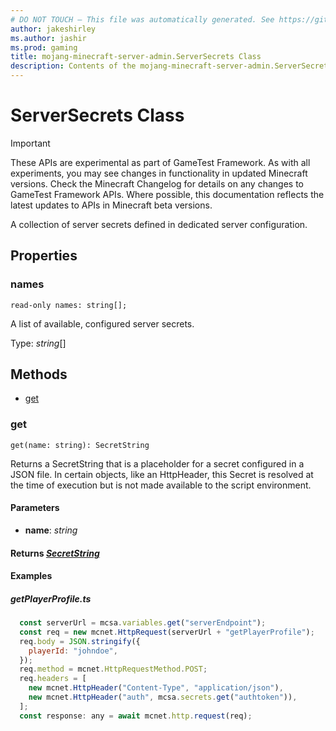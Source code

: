 ```yaml
---
# DO NOT TOUCH — This file was automatically generated. See https://github.com/Mojang/MinecraftScriptingApiDocsGenerator to modify descriptions, examples, etc.
author: jakeshirley
ms.author: jashir
ms.prod: gaming
title: mojang-minecraft-server-admin.ServerSecrets Class
description: Contents of the mojang-minecraft-server-admin.ServerSecrets class.
---
```

# ServerSecrets Class
>[!IMPORTANT]
>These APIs are experimental as part of GameTest Framework. As with all experiments, you may see changes in functionality in updated Minecraft versions. Check the Minecraft Changelog for details on any changes to GameTest Framework APIs. Where possible, this documentation reflects the latest updates to APIs in Minecraft beta versions.

A collection of server secrets defined in dedicated server configuration.

## Properties
### **names**
`read-only names: string[];`

A list of available, configured server secrets.

Type: *string*[]


## Methods
- [get](#get)
  
### **get**
`
get(name: string): SecretString
`

Returns a SecretString that is a placeholder for a secret configured in a JSON file. In certain objects, like an HttpHeader, this Secret is resolved at the time of execution but is not made available to the script environment.
#### **Parameters**
- **name**: *string*

#### **Returns** [*SecretString*](SecretString.md)

#### **Examples**
##### *getPlayerProfile.ts*
```javascript
  const serverUrl = mcsa.variables.get("serverEndpoint");
  const req = new mcnet.HttpRequest(serverUrl + "getPlayerProfile");
  req.body = JSON.stringify({
    playerId: "johndoe",
  });
  req.method = mcnet.HttpRequestMethod.POST;
  req.headers = [
    new mcnet.HttpHeader("Content-Type", "application/json"),
    new mcnet.HttpHeader("auth", mcsa.secrets.get("authtoken")),
  ];
  const response: any = await mcnet.http.request(req);
```
